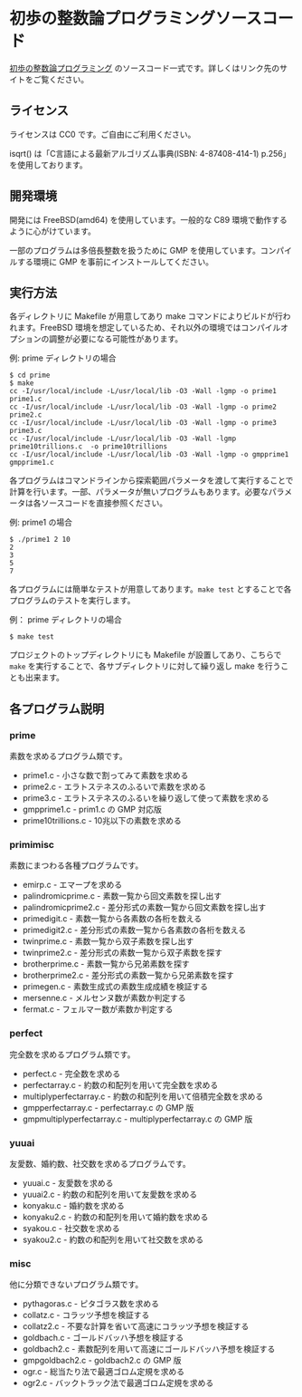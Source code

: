 # 初歩の整数論プログラミングソースコード

[初歩の整数論プログラミング](http://www.saoyagi2.net/integer/) のソースコード一式です。詳しくはリンク先のサイトをご覧ください。

## ライセンス

ライセンスは CC0 です。ご自由にご利用ください。

isqrt() は「C言語による最新アルゴリズム事典(ISBN: 4-87408-414-1) p.256」を使用しております。

## 開発環境

開発には FreeBSD(amd64) を使用しています。一般的な C89 環境で動作するように心がけています。

一部のプログラムは多倍長整数を扱うために GMP を使用しています。コンパイルする環境に GMP を事前にインストールしてください。

## 実行方法

各ディレクトリに Makefile が用意してあり make コマンドによりビルドが行われます。FreeBSD 環境を想定しているため、それ以外の環境ではコンパイルオプションの調整が必要になる可能性があります。

例: prime ディレクトリの場合
```
$ cd prime
$ make
cc -I/usr/local/include -L/usr/local/lib -O3 -Wall -lgmp -o prime1 prime1.c
cc -I/usr/local/include -L/usr/local/lib -O3 -Wall -lgmp -o prime2 prime2.c
cc -I/usr/local/include -L/usr/local/lib -O3 -Wall -lgmp -o prime3 prime3.c
cc -I/usr/local/include -L/usr/local/lib -O3 -Wall -lgmp  prime10trillions.c  -o prime10trillions
cc -I/usr/local/include -L/usr/local/lib -O3 -Wall -lgmp -o gmpprime1 gmpprime1.c
```

各プログラムはコマンドラインから探索範囲パラメータを渡して実行することで計算を行います。一部、パラメータが無いプログラムもあります。必要なパラメータは各ソースコードを直接参照ください。

例: prime1 の場合
```
$ ./prime1 2 10
2
3
5
7
```

各プログラムには簡単なテストが用意してあります。`make test` とすることで各プログラムのテストを実行します。

例： prime ディレクトリの場合
```
$ make test
```

プロジェクトのトップディレクトリにも Makefile が設置してあり、こちらで `make` を実行することで、各サブディレクトリに対して繰り返し make を行うことも出来ます。

## 各プログラム説明

### prime

素数を求めるプログラム類です。

* prime1.c - 小さな数で割ってみて素数を求める
* prime2.c - エラトステネスのふるいで素数を求める
* prime3.c - エラトステネスのふるいを繰り返して使って素数を求める
* gmpprime1.c - prim1.c の GMP 対応版
* prime10trillions.c - 10兆以下の素数を求める

### primimisc

素数にまつわる各種プログラムです。

* emirp.c - エマープを求める
* palindromicprime.c - 素数一覧から回文素数を探し出す
* palindromicprime2.c - 差分形式の素数一覧から回文素数を探し出す
* primedigit.c - 素数一覧から各素数の各桁を数える
* primedigit2.c - 差分形式の素数一覧から各素数の各桁を数える
* twinprime.c - 素数一覧から双子素数を探し出す
* twinprime2.c - 差分形式の素数一覧から双子素数を探す
* brotherprime.c - 素数一覧から兄弟素数を探す
* brotherprime2.c - 差分形式の素数一覧から兄弟素数を探す
* primegen.c - 素数生成式の素数生成成績を検証する
* mersenne.c - メルセンヌ数が素数か判定する
* fermat.c - フェルマー数が素数か判定する

### perfect

完全数を求めるプログラム類です。

* perfect.c - 完全数を求める
* perfectarray.c - 約数の和配列を用いて完全数を求める
* multiplyperfectarray.c - 約数の和配列を用いて倍積完全数を求める
* gmpperfectarray.c - perfectarray.c の GMP 版
* gmpmultiplyperfectarray.c - multiplyperfectarray.c の GMP 版

### yuuai

友愛数、婚約数、社交数を求めるプログラムです。

* yuuai.c - 友愛数を求める
* yuuai2.c - 約数の和配列を用いて友愛数を求める
* konyaku.c - 婚約数を求める
* konyaku2.c - 約数の和配列を用いて婚約数を求める
* syakou.c - 社交数を求める
* syakou2.c - 約数の和配列を用いて社交数を求める

### misc

他に分類できないプログラム類です。

* pythagoras.c - ピタゴラス数を求める
* collatz.c - コラッツ予想を検証する
* collatz2.c - 不要な計算を省いて高速にコラッツ予想を検証する
* goldbach.c - ゴールドバッハ予想を検証する
* goldbach2.c - 素数配列を用いて高速にゴールドバッハ予想を検証する
* gmpgoldbach2.c - goldbach2.c の GMP 版
* ogr.c - 総当たり法で最適ゴロム定規を求める
* ogr2.c - バックトラック法で最適ゴロム定規を求める
